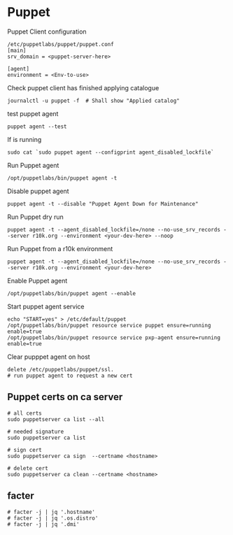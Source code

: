# Puppet
Puppet Client configuration
```
/etc/puppetlabs/puppet/puppet.conf
[main]
srv_domain = <puppet-server-here>

[agent]
environment = <Env-to-use>
```

Check puppet client has finished applying catalogue
```
journalctl -u puppet -f  # Shall show "Applied catalog"
```
test puppet agent
```
puppet agent --test
```
If is running
```
sudo cat `sudo puppet agent --configprint agent_disabled_lockfile`
```
Run Puppet agent
```
/opt/puppetlabs/bin/puppet agent -t 
```
Disable puppet agent
```
puppet agent -t --disable "Puppet Agent Down for Maintenance"
```
Run Puppet dry run
```
puppet agent -t --agent_disabled_lockfile=/none --no-use_srv_records --server r10k.org --environment <your-dev-here> --noop

```
Run Puppet from a r10k environment
```
puppet agent -t --agent_disabled_lockfile=/none --no-use_srv_records --server r10k.org --environment <your-dev-here>

```
Enable Puppet agent
```
/opt/puppetlabs/bin/puppet agent --enable
```
Start puppet agent service
```
echo "START=yes" > /etc/default/puppet 
/opt/puppetlabs/bin/puppet resource service puppet ensure=running enable=true 
/opt/puppetlabs/bin/puppet resource service pxp-agent ensure=running enable=true 
```
Clear pupppet agent on host
```
delete /etc/puppetlabs/puppet/ssl.
# run puppet agent to request a new cert
```
## Puppet certs on ca server
```
# all certs
sudo puppetserver ca list --all

# needed signature
sudo puppetserver ca list

# sign cert
sudo puppetserver ca sign  --certname <hostname>
 
# delete cert
sudo puppetserver ca clean --certname <hostname>
```
## facter
```
# facter -j | jq '.hostname'
# facter -j | jq '.os.distro'
# facter -j | jq '.dmi'

```
